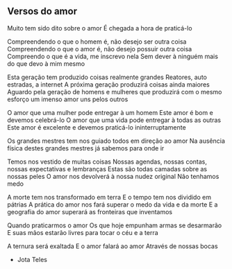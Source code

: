 ## Versos do amor

Muito tem sido dito sobre o amor
É chegada a hora de praticá-lo

Compreendendo o que o homem é, não desejo ser outra coisa
Compreendendo o que o amor é, não desejo possuir outra coisa
Compreendo o que é a vida, me inscrevo nela
Sem dever à ninguém mais do que devo à mim mesmo

Esta geração tem produzido coisas realmente grandes
Reatores, auto estradas, a internet
A próxima geração produzirá coisas ainda maiores
Aguardo pela geração de homens e mulheres
que produzirá com o mesmo esforço um imenso amor uns pelos outros

O amor que uma mulher pode entregar à um homem
Este amor é bom e devemos celebrá-lo
O amor que uma vida pode entregar à todas as outras
Este amor é excelente e devemos praticá-lo ininterruptamente

Os grandes mestres tem nos guiado todos em direção ao amor
Na ausência física destes grandes mestres já sabemos para onde ir

Temos nos vestido de muitas coisas
Nossas agendas, nossas contas, nossas expectativas e lembranças
Estas são todas camadas sobre as nossas peles
O amor nos devolverá à nossa nudez original
Não tenhamos medo

A morte tem nos transformado em terra
E o tempo tem nos dividido em pátrias
A prática do amor nos fará superar o medo da vida e da morte
E a geografia do amor superará as fronteiras que inventamos

Quando praticarmos o amor
Os que hoje empunham armas se desarmarão
E suas mãos estarão livres para tocar o céu e a terra

A ternura será exaltada
E o amor falará ao amor
Através de nossas bocas

- Jota Teles